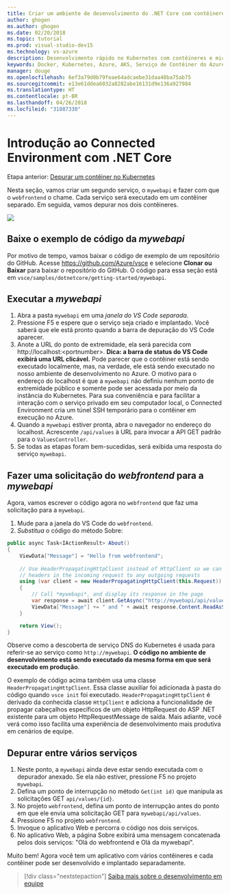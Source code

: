 ```yaml
---
title: Criar um ambiente de desenvolvimento do .NET Core com contêineres usando o Kubernetes na nuvem – Etapa 5 – Chamar outro contêiner | Microsoft Docs
author: ghogen
ms.author: ghogen
ms.date: 02/20/2018
ms.topic: tutorial
ms.prod: visual-studio-dev15
ms.technology: vs-azure
description: Desenvolvimento rápido no Kubernetes com contêineres e microsserviços no Azure
keywords: Docker, Kubernetes, Azure, AKS, Serviço de Contêiner do Azure, contêineres
manager: douge
ms.openlocfilehash: 6ef3a79d0b79feae64adcaebe31daa48ba75ab75
ms.sourcegitcommit: e13e61ddea6032a8282abe16131d9e136a927984
ms.translationtype: HT
ms.contentlocale: pt-BR
ms.lasthandoff: 04/26/2018
ms.locfileid: "31887330"
---
```

# <a name="get-started-on-connected-environment-with-net-core"></a>Introdução ao Connected Environment com .NET Core

Etapa anterior: [Depurar um contêiner no Kubernetes](get-started-netcore-04.md)

Nesta seção, vamos criar um segundo serviço, o `mywebapi` e fazer com que o `webfrontend` o chame. Cada serviço será executado em um contêiner separado. Em seguida, vamos depurar nos dois contêineres.

![](media/multi-container.png)

## <a name="download-sample-code-for-mywebapi"></a>Baixe o exemplo de código da *mywebapi*
Por motivo de tempo, vamos baixar o código de exemplo de um repositório do GitHub. Acesse https://github.com/Azure/vsce e selecione **Clonar ou Baixar** para baixar o repositório do GitHub. O código para essa seção está em `vsce/samples/dotnetcore/getting-started/mywebapi`.


## <a name="run-mywebapi"></a>Executar a *mywebapi*
1. Abra a pasta `mywebapi` em uma *janela do VS Code separada*.
1. Pressione F5 e espere que o serviço seja criado e implantado. Você saberá que ele está pronto quando a barra de depuração do VS Code aparecer.
1. Anote a URL do ponto de extremidade, ela será parecida com http://localhost:\<portnumber\>. **Dica: a barra de status do VS Code exibirá uma URL clicável.** Pode parecer que o contêiner está sendo executado localmente, mas, na verdade, ele está sendo executado no nosso ambiente de desenvolvimento no Azure. O motivo para o endereço do localhost é que a `mywebapi` não definiu nenhum ponto de extremidade público e somente pode ser acessada por meio da instância do Kubernetes. Para sua conveniência e para facilitar a interação com o serviço privado em seu computador local, o Connected Environment cria um túnel SSH temporário para o contêiner em execução no Azure.
1. Quando a `mywebapi` estiver pronta, abra o navegador no endereço do localhost. Acrescente `/api/values` à URL para invocar a API GET padrão para o `ValuesController`. 
1. Se todas as etapas foram bem-sucedidas, será exibida uma resposta do serviço `mywebapi`.


## <a name="make-a-request-from-webfrontend-to-mywebapi"></a>Fazer uma solicitação do *webfrontend* para a *mywebapi*
Agora, vamos escrever o código agora no `webfrontend` que faz uma solicitação para a `mywebapi`.
1. Mude para a janela do VS Code do `webfrontend`.
1. *Substitua* o código do método Sobre:

```csharp
public async Task<IActionResult> About()
{
    ViewData["Message"] = "Hello from webfrontend";
    
    // Use HeaderPropagatingHttpClient instead of HttpClient so we can propagate
    // headers in the incoming request to any outgoing requests
    using (var client = new HeaderPropagatingHttpClient(this.Request))
    {
        // Call *mywebapi*, and display its response in the page
        var response = await client.GetAsync("http://mywebapi/api/values/1");
        ViewData["Message"] += " and " + await response.Content.ReadAsStringAsync();
    }

    return View();
}
```

Observe como a descoberta de serviço DNS do Kubernetes é usada para referir-se ao serviço como `http://mywebapi`. **O código no ambiente de desenvolvimento está sendo executado da mesma forma em que será executado em produção**.

O exemplo de código acima também usa uma classe `HeaderPropagatingHttpClient`. Essa classe auxiliar foi adicionada à pasta do código quando `vsce init` foi executado. `HeaderPropagatingHttpClient` é derivado da conhecida classe `HttpClient` e adiciona a funcionalidade de propagar cabeçalhos específicos de um objeto HttpRequest do ASP .NET existente para um objeto HttpRequestMessage de saída. Mais adiante, você verá como isso facilita uma experiência de desenvolvimento mais produtiva em cenários de equipe.


## <a name="debug-across-multiple-services"></a>Depurar entre vários serviços
1. Neste ponto, a `mywebapi` ainda deve estar sendo executada com o depurador anexado. Se ela não estiver, pressione F5 no projeto `mywebapi`.
1. Defina um ponto de interrupção no método `Get(int id)` que manipula as solicitações GET `api/values/{id}`.
1. No projeto `webfrontend`, defina um ponto de interrupção antes do ponto em que ele envia uma solicitação GET para `mywebapi/api/values`.
1. Pressione F5 no projeto `webfrontend`.
1. Invoque o aplicativo Web e percorra o código nos dois serviços.
1. No aplicativo Web, a página Sobre exibirá uma mensagem concatenada pelos dois serviços: "Olá do webfrontend e Olá da mywebapi".


Muito bem! Agora você tem um aplicativo com vários contêineres e cada contêiner pode ser desenvolvido e implantado separadamente.

> [!div class="nextstepaction"]
> [Saiba mais sobre o desenvolvimento em equipe](get-started-netcore-06.md)

